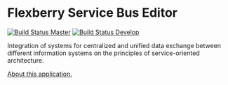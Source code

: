 # Flexberry Service Bus Editor

[![Build Status Master](https://travis-ci.org/Flexberry/NewPlatform.Flexberry.ServiceBus.Editor.svg?branch=master)](https://travis-ci.org/Flexberry/NewPlatform.Flexberry.ServiceBus.Editor)
[![Build Status Develop](https://travis-ci.org/Flexberry/NewPlatform.Flexberry.ServiceBus.Editor.svg?branch=develop)](https://travis-ci.org/Flexberry/NewPlatform.Flexberry.ServiceBus.Editor)

Integration of systems for centralized and unified data exchange between different information systems on the principles of service-oriented architecture.

[About this application.](https://flexberry.github.io/ru/fsb_editor.html)